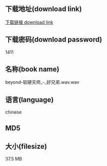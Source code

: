 ## 下载地址(download link)
[下载链接 download link](https://voluble-croquembouche-d321dc.netlify.app/?s=beyond-%E8%BD%AF%E7%A1%AC%E5%A4%A9%E5%B8%88_-_%E5%A5%BD%E5%85%84%E5%BC%9F.wav)

## 下载密码(download password)
1411

## 名称(book name)
beyond-软硬天师_-_好兄弟.wav.wav

## 语言(language)
chinese

## MD5


## 大小(filesize)
37.5 MB
